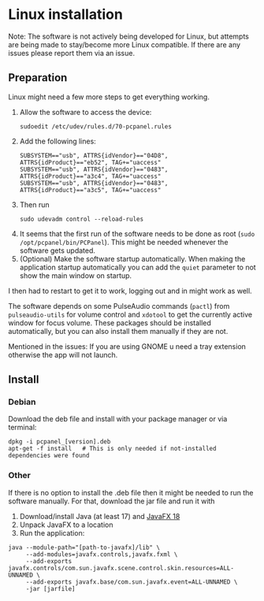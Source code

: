 # Linux installation

Note: The software is not actively being developed for Linux, but attempts are being made to stay/become more Linux compatible. If there are any issues please report them via an issue.

## Preparation

Linux might need a few more steps to get everything working.

1. Allow the software to access the device:
   ```shell
   sudoedit /etc/udev/rules.d/70-pcpanel.rules
   ```
2. Add the following lines:
   ```properties
   SUBSYSTEM=="usb", ATTRS{idVendor}=="04D8", ATTRS{idProduct}=="eb52", TAG+="uaccess"
   SUBSYSTEM=="usb", ATTRS{idVendor}=="0483", ATTRS{idProduct}=="a3c4", TAG+="uaccess"
   SUBSYSTEM=="usb", ATTRS{idVendor}=="0483", ATTRS{idProduct}=="a3c5", TAG+="uaccess"
   ```
3. Then run
   ```shell
   sudo udevadm control --reload-rules
   ```
4. It seems that the first run of the software needs to be done as root (`sudo /opt/pcpanel/bin/PCPanel`). This might be needed whenever the software gets updated.
5. (Optional) Make the software startup automatically. When making the application startup automatically you can add the `quiet` parameter to not show the main window on startup.

I then had to restart to get it to work, logging out and in might work as well.

The software depends on some PulseAudio commands (`pactl`) from `pulseaudio-utils` for volume control
and `xdotool` to get the currently active window for focus volume. These packages should be
installed automatically, but you can also install them manually if they are not.

Mentioned in the issues: If you are using GNOME u need a tray extension otherwise the app will not launch.

## Install

### Debian

Download the deb file and install with your package manager or via terminal:

   ```shell
   dpkg -i pcpanel_[version].deb
   apt-get -f install   # This is only needed if not-installed dependencies were found
   ```

### Other

If there is no option to install the .deb file then it might be needed to run the software manually.
For that, download the jar file and run it with

1. Download/install Java (at least 17) and [JavaFX 18](https://download2.gluonhq.com/openjfx/18.0.2/openjfx-18.0.2_linux-x64_bin-sdk.zip)
2. Unpack JavaFX to a location
3. Run the application:

```shell
java --module-path="[path-to-javafx]/lib" \
     --add-modules=javafx.controls,javafx.fxml \
     --add-exports javafx.controls/com.sun.javafx.scene.control.skin.resources=ALL-UNNAMED \
     --add-exports javafx.base/com.sun.javafx.event=ALL-UNNAMED \
     -jar [jarfile]
```
